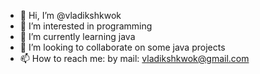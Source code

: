 - 👋 Hi, I’m @vladikshkwok
- 👀 I’m interested in programming
- 🌱 I’m currently learning java
- 💞️ I’m looking to collaborate on some java projects
- 📫 How to reach me:
      by mail: vladikshkwok@gmail.com 

<!---
vladikshkwok/vladikshkwok is a ✨ special ✨ repository because its `README.md` (this file) appears on your GitHub profile.
You can click the Preview link to take a look at your changes.
--->
